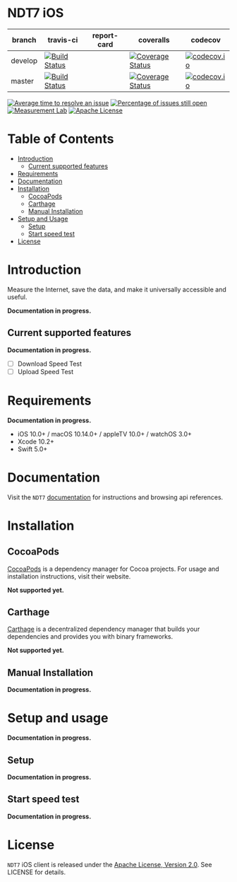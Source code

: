 # NDT7 iOS

| branch | travis-ci | report-card | coveralls | codecov |
|--------|-----------|-------------|-----------|---------|
| develop | [![Build Status](https://travis-ci.org/m-lab/ndt7-client-ios.svg?branch=develop)](https://travis-ci.org/m-lab/ndt7-client-ios) | | [![Coverage Status](https://coveralls.io/repos/github/m-lab/ndt7-client-ios/badge.svg?branch=develop)](https://coveralls.io/github/m-lab/ndt7-client-ios?branch=develop) | [![codecov.io](https://codecov.io/github/realm/SwiftLint/ndt7-client-ios.svg?branch=develop)](https://codecov.io/github/realm/ndt7-client-ios?branch=develop) |
| master | [![Build Status](https://travis-ci.org/m-lab/ndt7-client-ios.svg?branch=develop)](https://travis-ci.org/m-lab/ndt7-client-ios) | | [![Coverage Status](https://coveralls.io/repos/github/m-lab/ndt7-client-ios/badge.svg?branch=master)](https://coveralls.io/github/m-lab/ndt7-client-ios?branch=master) | [![codecov.io](https://codecov.io/github/realm/SwiftLint/ndt7-client-ios.svg?branch=master)](https://codecov.io/github/realm/ndt7-client-ios?branch=master) |

[![Average time to resolve an issue](http://isitmaintained.com/badge/resolution/m-lab/ndt7-client-ios.svg)](http://isitmaintained.com/project/m-lab/ndt7-client-ios "Average time to resolve an issue")
[![Percentage of issues still open](http://isitmaintained.com/badge/open/m-lab/ndt7-client-ios.svg)](http://isitmaintained.com/project/m-lab/ndt7-client-ios "Percentage of issues still open")
[![Measurement Lab](https://img.shields.io/badge/Measurement%20Lab-purple.svg)](https://www.measurementlab.net/)
[![Apache License](https://img.shields.io/github/license/m-lab/ndt7-client-ios.svg)](http://www.apache.org/licenses/LICENSE-2.0)

# Table of Contents

<!-- MarkdownTOC -->

- [Introduction](#introduction)
    - [Current supported features](#current-supported-features)
- [Requirements](#requirements)
- [Documentation](#documentation)
- [Installation](#installation)
    - [CocoaPods](#cocoapods)
    - [Carthage](#carthage)
    - [Manual Installation](#manual-installation)
- [Setup and Usage](#setup-and-usage)
    - [Setup](#setup)
    - [Start speed test](#start-speed-test)
- [License](#license)

<!-- /MarkdownTOC -->

<a name="introduction"></a>
# Introduction

Measure the Internet, save the data, and make it universally accessible and useful.

**Documentation in progress.**

<a name="current-supported-features"></a>
## Current supported features

**Documentation in progress.**

- [ ] Download Speed Test
- [ ] Upload Speed Test

<a name="requirements"></a>
# Requirements

**Documentation in progress.**

- iOS 10.0+ / macOS 10.14.0+ / appleTV 10.0+ / watchOS 3.0+
- Xcode 10.2+
- Swift 5.0+

<a name="documentation"></a>
# Documentation

Visit the `NDT7` [documentation](http://htmlpreview.github.io/?https://github.com/m-lab/ndt7-client-ios/blob/master/docs/index.html) for instructions and browsing api references.

<a name="installation"></a>
# Installation

<a name="cocoapods"></a>
## CocoaPods

[CocoaPods](https://cocoapods.org) is a dependency manager for Cocoa projects. For usage and installation instructions, visit their website.

**Not supported yet.**

<a name="carthage"></a>
## Carthage

[Carthage](https://github.com/Carthage/Carthage) is a decentralized dependency manager that builds your dependencies and provides you with binary frameworks.

**Not supported yet.**

<a name="manual-installation"></a>
## Manual Installation

**Documentation in progress.**

<a name="setup-and-usage"></a>
# Setup and usage

**Documentation in progress.**

<a name="setup"></a>
## Setup

**Documentation in progress.**

<a name="start-speed-test"></a>
## Start speed test

**Documentation in progress.**

# License

`NDT7` iOS client is released under the [Apache License, Version 2.0](http://www.apache.org/licenses/LICENSE-2.0). See LICENSE for details.
